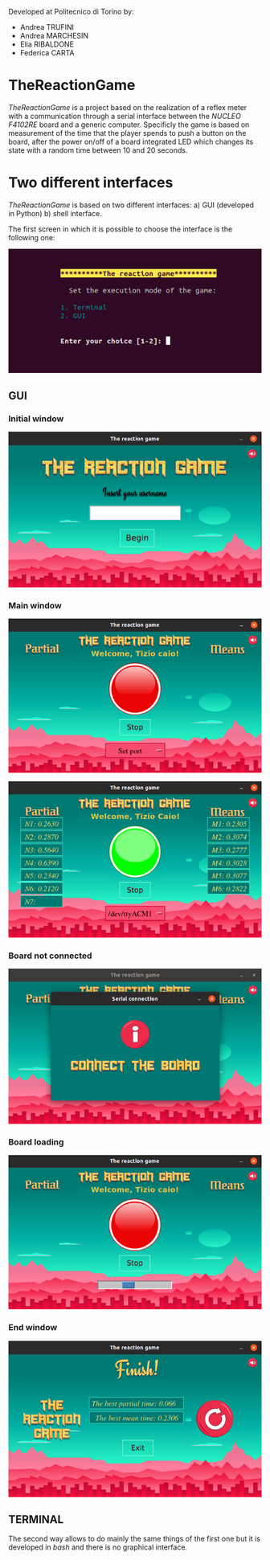Developed at Politecnico di Torino by:
 - Andrea TRUFINI
 - Andrea MARCHESIN
 - Elia RIBALDONE
 - Federica CARTA

# TheReactionGame

*TheReactionGame* is a project based on the realization of a reflex meter with a communication through a serial interface between the *NUCLEO F4102RE* board and a generic computer.
Specificly the game is based on measurement of the time that the player spends to push a button on the board, after the power on/off of a board integrated LED which changes its state with a random time between 10 and 20 seconds.

# Two different interfaces
*TheReactionGame* is based on two different interfaces:
a) GUI (developed in Python)
b) shell interface. 

The first screen in which it is possible to choose the interface is the following one:
<p align="center"><img src="./Report/Immagini/Schermata_iniziale.png" /></p>

## GUI
### Initial window
<p align="center"><img src="./Report/Immagini/Schermata_1.png" /></p>

### Main window
<p align="center"><img src="./Report/Immagini/Schermata_3.png" /></p>

<p align="center"><img src="./Report/Immagini/Schermata_4.png" /></p>

### Board not connected
<p align="center"><img src="./Report/Immagini/Schermata_connect.png" /></p>

### Board loading
<p align="center"><img src="./Report/Immagini/Schermata_loading.png" /></p>

### End window
<p align="center"><img src="./Report/Immagini/Schermata_finale.png" /></p>

## TERMINAL
The second way allows to do mainly the same things of the first one but it is developed in *bash* and there is no graphical interface.
